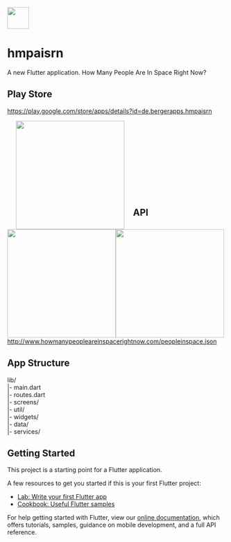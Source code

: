 <img src="https://i.imgur.com/OUOm3Y0.png" height="50" /> 

# hmpaisrn

A new Flutter application. How Many People Are In Space Right Now?

## Play Store
https://play.google.com/store/apps/details?id=de.bergerapps.hmpaisrn

<img align="left" src="https://lh3.googleusercontent.com/5zIPNYpVzs8vZG3iUSwqC4Ltj3yk-Nyrvgg9JXvRqmpbmCxRe2Hw8S0tc2PUUjivET0=w1440-h620-rw" hspace="20" height="250px"/>
<img align="left" src="https://lh3.googleusercontent.com/f31RiEDVGyYQe4yXq0k_DswRjgkVpNrDc8Pwnhagrp13-xuqz3Q1espip_PDZ4fH3G4=w1440-h620-rw" hspace="0" height="250px"/>

<img align="left" src="https://lh3.googleusercontent.com/zJxnquq3R9Mczqw_In4o_b4havSirM9Ns-xb_kZ4OCqWm7-YQOKM-G59iK3rBHwVDA=w1440-h620-rw" hspace="0" height="250px"/>
</br>
</br>
</br>
</br>
</br>
</br>
</br>
</br>
</br>
&nbsp;

## API
http://www.howmanypeopleareinspacerightnow.com/peopleinspace.json

## App Structure
lib/<br/>
|- main.dart<br/>
|- routes.dart<br/>
|- screens/<br/>
|- util/<br/>
|- widgets/<br/>
|- data/<br/>
|- services/<br/>

## Getting Started

This project is a starting point for a Flutter application.

A few resources to get you started if this is your first Flutter project:

- [Lab: Write your first Flutter app](https://flutter.io/docs/get-started/codelab)
- [Cookbook: Useful Flutter samples](https://flutter.io/docs/cookbook)

For help getting started with Flutter, view our 
[online documentation](https://flutter.io/docs), which offers tutorials, 
samples, guidance on mobile development, and a full API reference.
